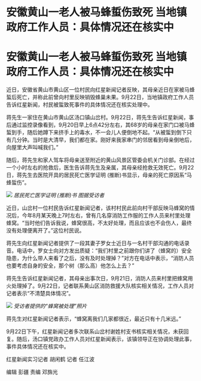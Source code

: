 # 安徽黄山一老人被马蜂蜇伤致死 当地镇政府工作人员：具体情况还在核实中

# 安徽黄山一老人被马蜂蜇伤致死 当地镇政府工作人员：具体情况还在核实中

近日，安徽省黄山市黄山区一位村民向红星新闻记者反映，其母亲近日在家被马蜂蜇后死亡，并称此前曾向村里反映销毁蜂巢未果。9月22日，当地镇政府工作人员告诉红星新闻，村民被蜇致死事件的具体情况还在核实处理中。

蒋先生一家住在黄山市黄山区汤口镇山岔村。9月22日，蒋先生告诉红星新闻，事后通过监控录像看到，9月20日早上6点42分左右，其68岁的母亲在家门口被马蜂蜇到手，随后她蹲下来挤手上的毒水，不一会儿人便倒地不起。“从被蜇到倒下只有几分钟。当时是大清早，我们都在家。刚好来我家串门的邻居看到母亲倒地后，向屋里大声叫喊我们。”

随后，蒋先生和家人驾车将母亲送至附近的黄山风景区管委会机关门诊部。在经过一个小时左右的抢救后，医生告诉蒋先生及亲属，其母亲经抢救无效死亡。9月22日，蒋先生去医院开具的居民死亡医学证明
(推断)书显示，母亲的死亡原因系“马蜂蜇伤”。

![](https://inews.gtimg.com/om_bt/OQV0nQ8WSpaBxJEs_pifxi1FwfCCVG08QJbKmyvDVhG6gAA/1000)
_居民死亡医学证明 (推断)书 图据受访者_

近日，山岔村一位村民告诉红星新闻记者，该村村民此前向村干部反映马蜂窝的情况后，今年8月某天晚上7时左右，曾有几名穿消防工作服的工作人员来村里处理蜂窝。“当时他们告诉我说，蜂窝很高，不太好处理，而且应该也不会伤人，最终没有处理便离开了。”这位村民说。

蒋先生向红星新闻记者提供了一段其妻子罗女士近日与一名村干部沟通的电话录音。电话中，罗女士向对方发出质疑：“我们村里之前跟你们讲了（蜂窝的）安全隐患，为什么带人来看了之后，没有及时处理掉？”对方在电话中表示，“消防人员也要考虑自身的安全，那个树（那么高）他怎么上去？”

蒋先生告诉红星新闻记者，其母亲出事次日，9月21日，消防人员来村里把蜂窝用火处理掉了。9月22日，记者联系黄山区消防救援大队核实相关情况，工作人员对记者表示“不清楚具体情况”。

![](https://inews.gtimg.com/om_bt/OzBJ7ZE7BtCbQASFdd7PMwo93XIAscOhZBzvelSJpSCLkAA/1000)
_受访者提供的“蜂窝被处理”照片_

蒋先生对红星新闻记者表示，“蜂窝离我们几家都很近，最近只有十几米远。”

9月22日下午，红星新闻记者多次联系山岔村谢姓村支书核实相关情况，未获回复。随后，汤口镇党政办工作人员对红星新闻表示，该镇领导正在协调处理此事，事件具体情况还在核实中。

红星新闻实习记者 胡闲鹤 记者 任江波

编辑 彭疆 责编 邓旆光

